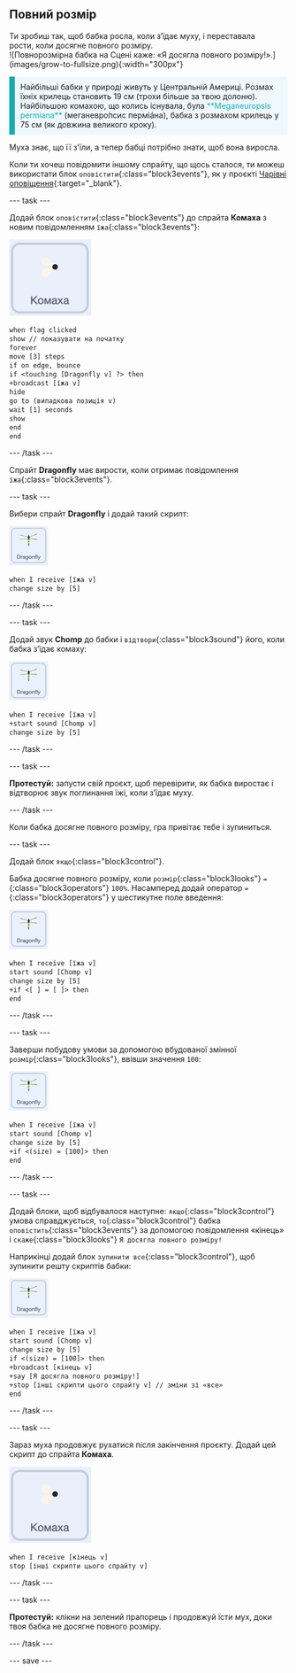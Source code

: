 ## Повний розмір

<div style="display: flex; flex-wrap: wrap">
<div style="flex-basis: 200px; flex-grow: 1; margin-right: 15px;">
Ти зробиш так, щоб бабка росла, коли зʼїдає муху, і переставала рости, коли досягне повного розміру.
</div>
<div>
![Повнорозмірна бабка на Сцені каже: «Я досягла повного розміру!».](images/grow-to-fullsize.png){:width="300px"}
</div>
</div>

<p style="border-left: solid; border-width:10px; border-color: #0faeb0; background-color: aliceblue; padding: 10px;">
Найбільші бабки у природі живуть у Центральній Америці. Розмах їхніх крилець становить 19 см (трохи більше за твою долоню). Найбільшою комахою, що колись існувала, була <span style="color: #0faeb0">**Meganeuropsis permiana**</span> (меганевро́псис перміáна), бабка з розмахом крилець у 75 см (як довжина великого кроку).</p>

Муха знає, що її з'їли, а тепер бабці потрібно знати, щоб вона виросла.

Коли ти хочеш повідомити іншому спрайту, що щось сталося, ти можеш використати блок `оповістити`{:class="block3events"}, як у проєкті [Чарівні оповіщення](https://projects.raspberrypi.org/uk-UA/projects/broadcasting-spells){:target="_blank"}.

--- task ---

Додай блок `оповістити`{:class="block3events"} до спрайта **Комаха** з новим повідомленням `їжа`{:class="block3events"}:

![](images/fly-icon.png)

```blocks3
when flag clicked
show // показувати на початку
forever
move [3] steps
if on edge, bounce
if <touching [Dragonfly v] ?> then
+broadcast [їжа v]
hide
go to (випадкова позиція v)
wait [1] seconds
show
end
end
```
--- /task ---

Спрайт **Dragonfly** має вирости, коли отримає повідомлення `їжа`{:class="block3events"}.

--- task ---

Вибери спрайт **Dragonfly** і додай такий скрипт:

![](images/dragonfly-icon.png)

```blocks3 
when I receive [їжа v]
change size by [5]
```

--- /task ---

--- task ---

Додай звук **Chomp** до бабки і `відтвори`{:class="block3sound"} його, коли бабка зʼїдає комаху:

![](images/dragonfly-icon.png)

```blocks3 
when I receive [їжа v]
+start sound [Chomp v]
change size by [5]
```
--- /task ---

--- task ---

**Протестуй:** запусти свій проєкт, щоб перевірити, як бабка виростає і відтворює звук поглинання їжі, коли зʼїдає муху.

--- /task ---

Коли бабка досягне повного розміру, гра привітає тебе і зупиниться.

--- task ---

Додай блок `якщо`{:class="block3control"}.

Бабка досягне повного розміру, коли `розмір`{:class="block3looks"} `=`{:class="block3operators"} `100%`. Насамперед додай оператор `=`{:class="block3operators"} у шестикутне поле введення:

![](images/dragonfly-icon.png)

```blocks3
when I receive [їжа v]
start sound [Chomp v]
change size by [5]
+if <[ ] = [ ]> then
end
```
--- /task ---

--- task ---

Заверши побудову умови за допомогою вбудованої змінної `розмір`{:class="block3looks"}, ввівши значення `100`:

![](images/dragonfly-icon.png)

```blocks3
when I receive [їжа v]
start sound [Chomp v]
change size by [5]
+if <(size) = [100]> then
end
```
--- /task ---

--- task ---

Додай блоки, щоб відбувалося наступне: `якщо`{:class="block3control"} умова справджується, `то`{:class="block3control"} бабка `оповістить`{:class="block3events"} за допомогою повідомлення «кінець» і `скаже`{:class="block3looks"} `Я досягла повного розміру!`

Наприкінці додай блок `зупинити все`{:class="block3control"}, щоб зупинити решту скриптів бабки:

![](images/dragonfly-icon.png)

```blocks3
when I receive [їжа v]
start sound [Chomp v]
change size by [5]
if <(size) = [100]> then
+broadcast [кінець v]
+say [Я досягла повного розміру!]
+stop [інші скрипти цього спрайту v] // зміни зі «все»
end
```
--- /task ---

--- task ---

Зараз муха продовжує рухатися після закінчення проєкту. Додай цей скрипт до спрайта **Комаха**.

![](images/fly-icon.png)

```blocks3
when I receive [кінець v]
stop [інші скрипти цього спрайту v]
```

--- /task ---

--- task ---

**Протестуй:** клікни на зелений прапорець і продовжуй їсти мух, доки твоя бабка не досягне повного розміру.

--- /task ---

--- save ---
